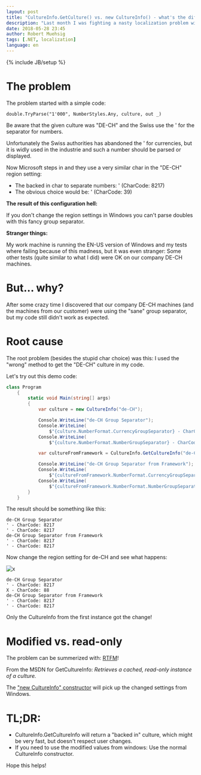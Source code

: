 ```yaml
---
layout: post
title: "CultureInfo.GetCulture() vs. new CultureInfo() - what's the difference?"
description: "Last month I was fighting a nasty localization problem with number group separators. If you are dealing with localizations you should know the different behavior of GetCulture() vs new CultureInfo()."
date: 2018-05-28 23:45
author: Robert Muehsig
tags: [.NET, localization]
language: en
---
```

{% include JB/setup %}

# The problem

The problem started with a simple code:

    double.TryParse("1'000", NumberStyles.Any, culture, out _)

Be aware that the given culture was "DE-CH" and the Swiss use the ' for the separator for numbers. 

Unfortunately the Swiss authorities has abandoned the ' for currencies, but it is widly used in the industrie and such a number should be parsed or displayed.

Now Microsoft steps in and they use a very similar char in the "DE-CH" region setting:

* The backed in char to separate numbers: ' (CharCode: 8217)
* The obvious choice would be: ' (CharCode: 39)

__The result of this configuration hell:__

If you don't change the region settings in Windows you can't parse doubles with this fancy group separator. 

__Stranger things:__

My work machine is running the EN-US version of Windows and my tests where failing because of this madness, but it was even stranger: Some other tests (quite similar to what I did) were OK on our company DE-CH machines.

# But... why?

After some crazy time I discovered that our company DE-CH machines (and the machines from our customer) were using the "sane" group separator, but my code still didn't work as expected.

# Root cause

The root problem (besides the stupid char choice) was this: I used the "wrong" method to get the "DE-CH" culture in my code. 

Let's try out this demo code:

```csharp
class Program
    {
        static void Main(string[] args)
        {
            var culture = new CultureInfo("de-CH");

            Console.WriteLine("de-CH Group Separator");
            Console.WriteLine(
                $"{culture.NumberFormat.CurrencyGroupSeparator} - CharCode: {(int) char.Parse(culture.NumberFormat.CurrencyGroupSeparator)}");
            Console.WriteLine(
                $"{culture.NumberFormat.NumberGroupSeparator} - CharCode: {(int) char.Parse(culture.NumberFormat.NumberGroupSeparator)}");

            var cultureFromFramework = CultureInfo.GetCultureInfo("de-CH");

            Console.WriteLine("de-CH Group Separator from Framework");
            Console.WriteLine(
                $"{cultureFromFramework.NumberFormat.CurrencyGroupSeparator} - CharCode: {(int)char.Parse(cultureFromFramework.NumberFormat.CurrencyGroupSeparator)}");
            Console.WriteLine(
                $"{cultureFromFramework.NumberFormat.NumberGroupSeparator} - CharCode: {(int)char.Parse(cultureFromFramework.NumberFormat.NumberGroupSeparator)}");
        }
    }
```

The result should be something like this: 

```
de-CH Group Separator
' - CharCode: 8217
' - CharCode: 8217
de-CH Group Separator from Framework
' - CharCode: 8217
' - CharCode: 8217
```

Now change the region setting for de-CH and see what happens:

![x]({{BASE_PATH}}/assets/md-images/2018-05-28/regionsettings.png "Changed region settings")

```
de-CH Group Separator
' - CharCode: 8217
X - CharCode: 88
de-CH Group Separator from Framework
' - CharCode: 8217
' - CharCode: 8217
```

Only the CultureInfo from the first instance got the change!

# Modified vs. read-only

The problem can be summerized with: [RTFM](https://msdn.microsoft.com/en-us/library/system.globalization.cultureinfo.getcultureinfo(v=vs.110).aspx)!

From the MSDN for GetCultureInfo: *Retrieves a cached, read-only instance of a culture.*

The ["new CultureInfo" constructor](https://msdn.microsoft.com/en-us/library/205h6kwc(v=vs.110).aspx) will pick up the changed settings from Windows.

# TL;DR:

* CultureInfo.GetCultureInfo will return a "backed in" culture, which might be very fast, but doesn't respect user changes.
* If you need to use the modified values from windows: Use the normal CultureInfo constructor.

Hope this helps!
